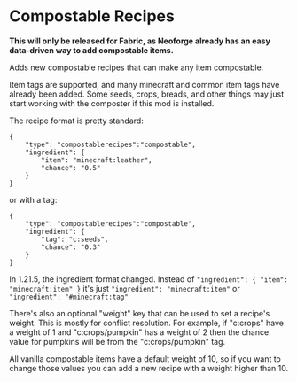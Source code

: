 # Compostable Recipes

**This will only be released for Fabric, as Neoforge already has an easy data-driven way to add compostable items.**

Adds new compostable recipes that can make any item compostable.

Item tags are supported, and many minecraft and common item tags have already been added. Some seeds, crops, breads, and other things may just start working with the composter if this mod is installed.

The recipe format is pretty standard:

````
{
    "type": "compostablerecipes":"compostable",
    "ingredient": {
        "item": "minecraft:leather",
        "chance": "0.5"
    }
}
````

or with a tag:
````
{
    "type": "compostablerecipes":"compostable",
    "ingredient": {
        "tag": "c:seeds",
        "chance": "0.3"
    }
}
````

In 1.21.5, the ingredient format changed. Instead of `"ingredient": { "item": "minecraft:item" }` it's just `"ingredient": "minecraft:item"` or `"ingredient": "#minecraft:tag"`

There's also an optional "weight" key that can be used to set a recipe's weight. This is mostly for conflict resolution. For example, if "c:crops" have a weight of 1 and "c:crops/pumpkin" has a weight of 2 then the chance value for pumpkins will be from the "c:crops/pumpkin" tag.

All vanilla compostable items have a default weight of 10, so if you want to change those values you can add a new recipe with a weight higher than 10.
